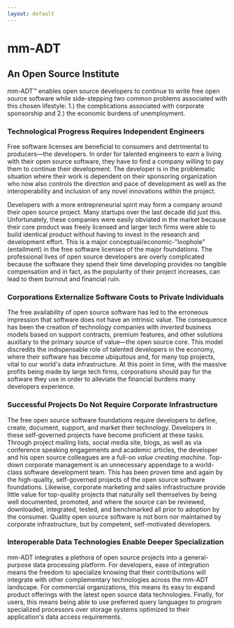 ```yaml
---
layout: default
---
```


# mm-ADT
## An Open Source Institute

mm-ADT&#8482; enables open source developers to continue to write free open source software while side-stepping two common problems associated with this chosen lifestyle: 1.) the complications associated with corporate sponsorship and 2.) the economic burdens of unemployment. 

### Technological Progress Requires Independent Engineers

Free software licenses are beneficial to consumers and detrimental to producers&mdash;the developers. In order for talented engineers to earn a living with their open source software, they have to find a company willing to pay them to continue their development. The developer is in the problematic situation where their work is dependent on their sponsoring organization who now also controls the direction and pace of development as well as the interoperability and inclusion of any novel innovations within the project.

Developers with a more entrepreneurial spirit may form a company around their open source project. Many startups over the last decade did just this. Unfortunately, these companies were easily obviated in the market because their core product was freely licensed and larger tech firms were able to build identical product without having to invest in the research and development effort. This is a major conceptual/economic-"loophole" (entailment) in the free software licenses of the major foundations. The professional lives of open source developers are overly complicated because the software they spend their time developing provides no tangible compensation and in fact, as the popularity of their project increases, can lead to them burnout and financial ruin.

### Corporations Externalize Software Costs to Private Individuals

The free availability of open source software has led to the erroneous impression that software does not have an intrinsic value. The consequence has been the creation of technology companies with _inverted_ business models based on support contracts, premium features, and other solutions auxiliary to the primary source of value&mdash;the open source core. This model discredits the indispensable role of talented developers in the economy, where their software has become ubiquitous and, for many top projects, vital to our world's data infrastructure. At this point in time, with the massive profits being made by large tech firms, corporations should pay for the software they use in order to alleviate the financial burdens many developers experience.

### Successful Projects Do Not Require Corporate Infrastructure

The free open source software foundations require developers to define, create, document, support, and market their technology. Developers in these self-governed projects have become proficient at these tasks. Through project mailing lists, social media site, blogs, as well as via conference speaking engagements and academic articles, the developer and his open source colleagues are a full-on _value creating machine_. Top-down corporate management is an unnecessary appendage to a world-class software development team. This has been proven time and again by the high-quality, self-governed projects of the open source software foundations. Likewise, corporate marketing and sales infrastructure provide little value for top-quality projects that naturally sell themselves by being well documented, promoted, and where the source can be reviewed, downloaded, integrated, tested, and benchmarked all prior to adoption by the consumer. Quality open source software is not born nor maintained by corporate infrastructure, but by competent, self-motivated developers.

### Interoperable Data Technologies Enable Deeper Specialization

mm-ADT integrates a plethora of open source projects into a general-purpose data processing platform. For developers, ease of integration means the freedom to specialize knowing that their contributions will integrate with other complementary technologies across the mm-ADT landscape. For commercial organizations, this means its easy to expand product offerings with the latest open source data technologies. Finally, for users, this means being able to use preferred query languages to program specialized processors over storage systems optimized to their application's data access requirements.